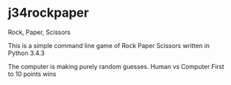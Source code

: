 # j34rockpaper
Rock, Paper, Scissors

This is a simple command line game
of Rock Paper Scissors
written in Python 3.4.3

The computer is making purely random guesses.
Human vs Computer
First to 10 points wins

